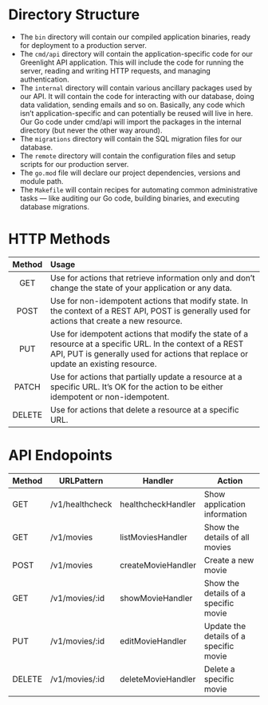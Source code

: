 # Directory Structure

- The `bin` directory will contain our compiled application binaries, ready for deployment to a production server.
- The `cmd/api` directory will contain the application-specific code for our Greenlight API application. This will include the code for running the server, reading and writing HTTP requests, and managing authentication.
- The `internal` directory will contain various ancillary packages used by our API. It will contain the code for interacting with our database, doing data validation, sending emails and so on. Basically, any code which isn’t application-specific and can potentially be reused will live in here. Our Go code under cmd/api will import the packages in the internal directory (but never the other way around).
- The `migrations` directory will contain the SQL migration files for our database.
- The `remote` directory will contain the configuration files and setup scripts for our production server.
- The `go.mod` file will declare our project dependencies, versions and module path.
- The `Makefile` will contain recipes for automating common administrative tasks — like auditing our Go code, building binaries, and executing database migrations.


# HTTP Methods
|Method	  | Usage       |
|:-------:|:------------|
|GET	    | Use for actions that retrieve information only and don’t change the state of your application or any data.|
|POST	    | Use for non-idempotent actions that modify state. In the context of a REST API, POST is generally used for actions that create a new resource.|
|PUT	    | Use for idempotent actions that modify the state of a resource at a specific URL. In the context of a REST API, PUT is generally used for actions that replace or update an existing resource.|
|PATCH	  | Use for actions that partially update a resource at a specific URL. It’s OK for the action to be either idempotent or non-idempotent.|
|DELETE	  | Use for actions that delete a resource at a specific URL.|

# API Endopoints
|Method|URLPattern|Handler|Action|
|------|----------|-------|------|
|GET|/v1/healthcheck|healthcheckHandler|Show application information|
|GET|/v1/movies|listMoviesHandler|Show the details of all movies|
|POST|/v1/movies|createMovieHandler|Create a new movie|
|GET|/v1/movies/:id|showMovieHandler|Show the details of a specific movie|
|PUT|/v1/movies/:id|editMovieHandler|Update the details of a specific movie|
|DELETE|/v1/movies/:id|deleteMovieHandler|Delete a specific movie|
